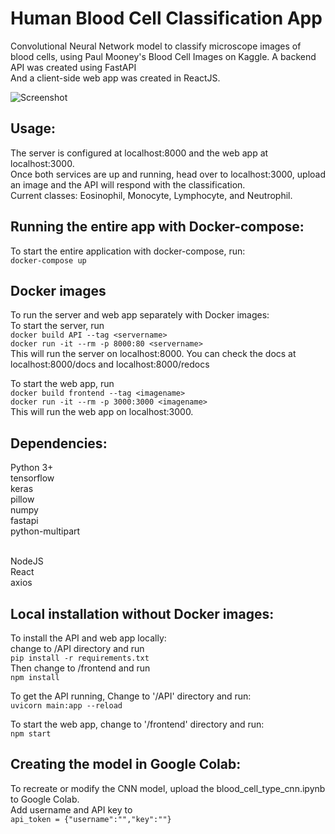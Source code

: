 # Human Blood Cell Classification App

Convolutional Neural Network model to classify microscope images of blood cells, using Paul Mooney's Blood Cell Images on Kaggle.
A backend API was created using FastAPI<br>
And a client-side web app was created in ReactJS.

![Screenshot](https://i.imgur.com/zUkCZl2.png)

Usage:
--
The server is configured at localhost:8000 and the web app at localhost:3000. <br>
Once both services are up and running, head over to localhost:3000, upload an image and the API will respond with the classification. <br>
Current classes:
Eosinophil, Monocyte, Lymphocyte, and Neutrophil.

Running the entire app with Docker-compose:
--
To start the entire application with docker-compose, run:<br>
`docker-compose up`

Docker images
--
To run the server and web app separately with Docker images: <br>
To start the server, run <br>
`docker build API --tag <servername>`<br>
`docker run -it --rm -p 8000:80 <servername>`<br>
This will run the server on localhost:8000. You can check the docs at localhost:8000/docs and localhost:8000/redocs

To start the web app, run<br>
`docker build frontend --tag <imagename>`<br>
`docker run -it --rm -p 3000:3000 <imagename>`<br>
This will run the web app on localhost:3000.<br>

Dependencies:
--
Python 3+
<br>
tensorflow
<br>keras
<br>pillow
<br>numpy
<br>fastapi
<br>python-multipart


<br>NodeJS
<br>React
<br>axios

Local installation without Docker images:
--
To install the API and web app locally:<br>
change to /API directory and run <br>
`pip install -r requirements.txt` <br>
Then change to /frontend and run <br>
`npm install`

To get the API running, Change to '/API' directory and run:<br>
`uvicorn main:app --reload`

To start the web app, change to '/frontend' directory and run:<br>
`npm start`<br>

Creating the model in Google Colab:
--
To recreate or modify the CNN model, upload the blood_cell_type_cnn.ipynb to Google Colab.<br>
Add username and API key to<br>
`api_token = {"username":"","key":""}`